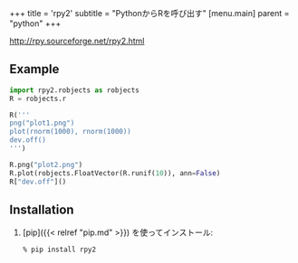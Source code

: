 +++
title = 'rpy2'
subtitle = "PythonからRを呼び出す"
[menu.main]
  parent = "python"
+++

<http://rpy.sourceforge.net/rpy2.html>

## Example

```python
import rpy2.robjects as robjects
R = robjects.r

R('''
png("plot1.png")
plot(rnorm(1000), rnorm(1000))
dev.off()
''')

R.png("plot2.png")
R.plot(robjects.FloatVector(R.runif(10)), ann=False)
R["dev.off"]()
```

## Installation

1.  [pip]({{< relref "pip.md" >}}) を使ってインストール:

        % pip install rpy2
